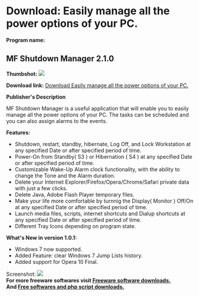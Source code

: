 # Download: Easily manage all the power options of your PC.

**Program name:**

## MF Shutdown Manager 2.1.0

  
**Thumbshot:** ![](http://www.freewarefiles.com/screenshot/mfshtdwnmngr1_md.gif)   
  
**Download link:** [Download Easily manage all the power options of your PC.](http://freesoftwares.boysofts.com/MF-Shutdown-Manager_program_50722.html)  
  


**Publisher's Description**  
  


MF Shutdown Manager is a useful application that will enable you to easily manage all the power options of your PC. The tasks can be scheduled and you can also assign alarms to the events. 

**Features:**

  * Shutdown, restart, standby, hibernate, Log Off, and Lock Workstation at any specified Date or after specified period of time. 
  * Power-On from Standby( S3 ) or Hibernation ( S4 ) at any specified Date or after specified period of time. 
  * Customizable Wake-Up Alarm clock functionality, with the ability to change the Tone and the Alarm duration. 
  * Delete your Internet Explorer/Firefox/Opera/Chrome/Safari private data with just a few clicks. 
  * Delete Java, Adobe Flash Player temporary files. 
  * Make your life more comfortable by turnnig the Display( Monitor ) Off/On at any specified Date or after specified period of time. 
  * Launch media files, scripts, internet shortcuts and Dialup shortcuts at any specified Date or after specified period of time. 
  * Different Tray Icons depending on program state. 

**What's New in version 1.0.1:**

  * Windows 7 now supported. 
  * Added Feature: clear Windows 7 Jump Lists history. 
  * Added support for Opera 10 Final. 

  
  
Screenshot: ![](http://www.freewarefiles.com/screenshot/mfshtdwnmngr1.gif)   
**For more freeware softwares visit [Freeware software downloads.](http://freesoftwares.boysofts.com/)**   
**And [Free softwares and php script downloads.](http://www.boysofts.com/)**
